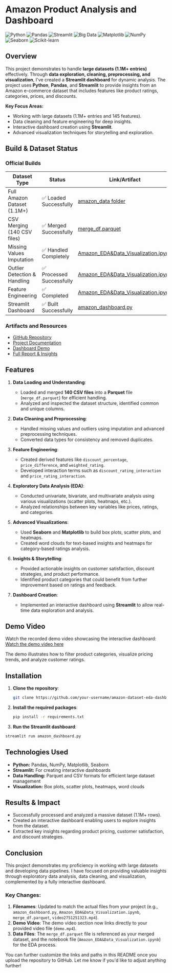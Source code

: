 # Amazon Product Analysis and Dashboard

![Python](https://img.shields.io/badge/Python-3.10+-blue.svg) 
![Pandas](https://img.shields.io/badge/Pandas-1.4+-orange.svg) 
![Streamlit](https://img.shields.io/badge/Streamlit-Dashboard-red.svg) 
![Big Data](https://img.shields.io/badge/Big%20Data-Handled-green.svg) 
![Matplotlib](https://img.shields.io/badge/Matplotlib-3.5+-blue.svg) 
![NumPy](https://img.shields.io/badge/NumPy-1.21+-orange.svg) 
![Seaborn](https://img.shields.io/badge/Seaborn-0.11+-blue.svg) 
![Scikit-learn](https://img.shields.io/badge/Scikit--learn-1.0+-orange.svg)

## Overview

This project demonstrates to handle **large datasets (1.1M+ entries)** effectively. Through **data exploration, cleaning, preprocessing, and visualization**, I've created a **Streamlit dashboard** for dynamic analysis. The project uses **Python**, **Pandas**, and **Streamlit** to provide insights from an Amazon e-commerce dataset that includes features like product ratings, categories, prices, and discounts.

**Key Focus Areas:**
- Working with large datasets (1.1M+ entries and 145 features).
- Data cleaning and feature engineering for deep insights.
- Interactive dashboard creation using **Streamlit**.
- Advanced visualization techniques for storytelling and exploration.

## Build & Dataset Status

### Official Builds

| Dataset Type                 | Status                   | Link/Artifact                    |
|------------------------------|--------------------------|-----------------------------------|
| Full Amazon Dataset (1.1M+)   | ✅ Loaded Successfully    | [amazon_data folder](#)           |
| CSV Merging (140 CSV files)   | ✅ Merged Successfully    | [merge_df.parquet](#)             |
| Missing Values Imputation     | ✅ Handled Completely     | [Amazon_EDA&Data_Visualization.ipynb](#) |
| Outlier Detection & Handling  | ✅ Processed Successfully | [Amazon_EDA&Data_Visualization.ipynb](#) |
| Feature Engineering           | ✅ Completed              | [Amazon_EDA&Data_Visualization.ipynb](#) |
| Streamlit Dashboard           | ✅ Built Successfully     | [amazon_dashboard.py](#)          |

### Artifacts and Resources
- [GitHub Repository](#)
- [Project Documentation](#)
- [Dashboard Demo](video2751251323.mp4)
- [Full Report & Insights](Amazon_EDA&Data_Visualization.ipynb)

## Features
1. **Data Loading and Understanding**:
   - Loaded and merged **140 CSV files** into a **Parquet** file (`merge_df.parquet`) for efficient handling.
   - Analyzed and inspected the dataset structure, identified common and unique columns.

2. **Data Cleaning and Preprocessing**:
   - Handled missing values and outliers using imputation and advanced preprocessing techniques.
   - Converted data types for consistency and removed duplicates.

3. **Feature Engineering**:
   - Created derived features like `discount_percentage`, `price_difference`, and `weighted_rating`.
   - Developed interaction terms such as `discount_rating_interaction` and `price_rating_interaction`.

4. **Exploratory Data Analysis (EDA)**:
   - Conducted univariate, bivariate, and multivariate analysis using various visualizations (scatter plots, heatmaps, etc.).
   - Analyzed relationships between key variables like prices, ratings, and categories.

5. **Advanced Visualizations**:
   - Used **Seaborn** and **Matplotlib** to build box plots, scatter plots, and heatmaps.
   - Created word clouds for text-based insights and heatmaps for category-based ratings analysis.

6. **Insights & Storytelling**:
   - Provided actionable insights on customer satisfaction, discount strategies, and product performance.
   - Identified product categories that could benefit from further improvement based on ratings and feedback.

7. **Dashboard Creation**:
   - Implemented an interactive dashboard using **Streamlit** to allow real-time data exploration and analysis.

## Demo Video

Watch the recorded demo video showcasing the interactive dashboard:
[Watch the demo video here](video2751251323.mp4)

The demo illustrates how to filter product categories, visualize pricing trends, and analyze customer ratings.

## Installation

1. **Clone the repository**:
   ```bash
   git clone https://github.com/your-username/amazon-dataset-eda-dashboard.git

2. **Install the required packages**:
   ```bash
   pip install -r requirements.txt

3. **Run the Streamlit dashboard**:
  ```bash
  streamlit run amazon_dashboard.py
  ```

## Technologies Used
  - **Python:** Pandas, NumPy, Matplotlib, Seaborn
  - **Streamlit:** For creating interactive dashboards
  - **Data Handling:** Parquet and CSV formats for efficient large dataset management
  - **Visualization:** Box plots, scatter plots, heatmaps, word clouds

## Results & Impact
  - Successfully processed and analyzed a massive dataset (1.1M+ rows).
  - Created an interactive dashboard enabling users to explore insights from the dataset.
  - Extracted key insights regarding product pricing, customer satisfaction, and discount strategies.

## Conclusion
This project demonstrates my proficiency in working with large datasets and developing data pipelines. I have focused on providing valuable insights through exploratory data analysis, data cleaning, and visualization, complemented by a fully interactive dashboard.


### Key Changes:
1. **Filenames**: Updated to match the actual files from your project (e.g., `amazon_dashboard.py`, `Amazon_EDA&Data_Visualization.ipynb`, `merge_df.parquet`, `video2751251323.mp4`).
2. **Demo Video**: The demo video section now links directly to your provided video file (`demo.mp4`).
3. **Data Files**: The `merge_df.parquet` file is referenced as your merged dataset, and the notebook file (`Amazon_EDA&Data_Visualization.ipynb`) for the EDA process.

You can further customize the links and paths in this README once you upload the repository to GitHub. Let me know if you'd like to adjust anything further!

